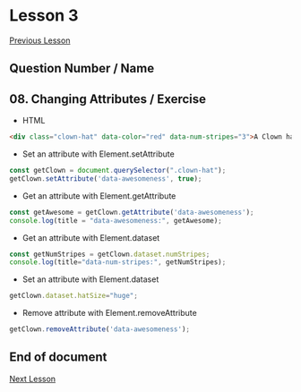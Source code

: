 # Lesson 3

[Previous Lesson](../lesson2/solutions.md)

<!-- Solutions below only -->

## Question Number / Name

## 08. Changing Attributes / Exercise

* HTML
```html
<div class="clown-hat" data-color="red" data-num-stripes="3">A Clown hat</div>
```

* Set an attribute with Element.setAttribute

```js
const getClown = document.querySelector(".clown-hat");
getClown.setAttribute('data-awesomeness', true);
```

* Get an attribute with Element.getAttribute
```js
const getAwesome = getClown.getAttribute('data-awesomeness');
console.log(title = "data-awesomeness:", getAwesome);
```

* Get an attribute with Element.dataset
```js
const getNumStripes = getClown.dataset.numStripes;
console.log(title="data-num-stripes:", getNumStripes);
```

* Set an attribute with Element.dataset
```js
getClown.dataset.hatSize="huge";
```

* Remove attribute with Element.removeAttribute
```js
getClown.removeAttribute('data-awesomeness');  
```

<!-- Solutions above only -->

## End of document

[Next Lesson](../lesson4/solutions.md)
